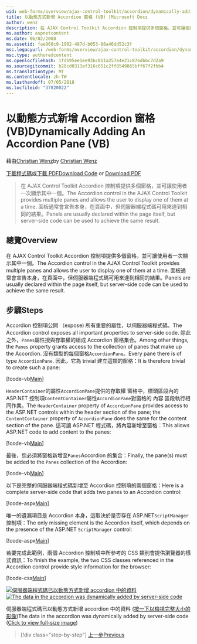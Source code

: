 ```yaml
---
uid: web-forms/overview/ajax-control-toolkit/accordion/dynamically-adding-an-accordion-pane-vb
title: 以動態方式新增 Accordion 窗格 (VB) |Microsoft Docs
author: wenz
description: 在 AJAX Control Toolkit Accordion 控制項提供多個窗格，並可讓使用者一次顯示其中一個。 面板通常宣告 w...
ms.author: aspnetcontent
ms.date: 06/02/2008
ms.assetid: fae968c9-1902-487d-b053-86a46dd52c3f
msc.legacyurl: /web-forms/overview/ajax-control-toolkit/accordion/dynamically-adding-an-accordion-pane-vb
msc.type: authoredcontent
ms.openlocfilehash: 1fdb95ee1ee93bc011a257e4e21c876dbbc7d2a9
ms.sourcegitcommit: b28cd0313af316c051c2ff8549865bff67f2fbb4
ms.translationtype: MT
ms.contentlocale: zh-TW
ms.lasthandoff: 07/05/2018
ms.locfileid: "37820022"
---
```

<a name="dynamically-adding-an-accordion-pane-vb"></a><span data-ttu-id="a4de7-104">以動態方式新增 Accordion 窗格 (VB)</span><span class="sxs-lookup"><span data-stu-id="a4de7-104">Dynamically Adding An Accordion Pane (VB)</span></span>
====================
<span data-ttu-id="a4de7-105">藉由[Christian Wenz](https://github.com/wenz)</span><span class="sxs-lookup"><span data-stu-id="a4de7-105">by [Christian Wenz](https://github.com/wenz)</span></span>

<span data-ttu-id="a4de7-106">[下載程式碼](http://download.microsoft.com/download/5/6/d/56d50cef-2011-4c8f-9891-7edc6dc57df9/Accordion2.vb.zip)或[下載 PDF](http://download.microsoft.com/download/6/7/1/6718d452-ff89-4d3f-a90e-c74ec2d636a3/accordion2VB.pdf)</span><span class="sxs-lookup"><span data-stu-id="a4de7-106">[Download Code](http://download.microsoft.com/download/5/6/d/56d50cef-2011-4c8f-9891-7edc6dc57df9/Accordion2.vb.zip) or [Download PDF](http://download.microsoft.com/download/6/7/1/6718d452-ff89-4d3f-a90e-c74ec2d636a3/accordion2VB.pdf)</span></span>

> <span data-ttu-id="a4de7-107">在 AJAX Control Toolkit Accordion 控制項提供多個窗格，並可讓使用者一次顯示其中一個。</span><span class="sxs-lookup"><span data-stu-id="a4de7-107">The Accordion control in the AJAX Control Toolkit provides multiple panes and allows the user to display one of them at a time.</span></span> <span data-ttu-id="a4de7-108">面板通常會宣告本身，在頁面中，但伺服器端程式碼可用來達到相同的結果。</span><span class="sxs-lookup"><span data-stu-id="a4de7-108">Panels are usually declared within the page itself, but server-side code can be used to achieve the same result.</span></span>


## <a name="overview"></a><span data-ttu-id="a4de7-109">總覽</span><span class="sxs-lookup"><span data-stu-id="a4de7-109">Overview</span></span>

<span data-ttu-id="a4de7-110">在 AJAX Control Toolkit Accordion 控制項提供多個窗格，並可讓使用者一次顯示其中一個。</span><span class="sxs-lookup"><span data-stu-id="a4de7-110">The Accordion control in the AJAX Control Toolkit provides multiple panes and allows the user to display one of them at a time.</span></span> <span data-ttu-id="a4de7-111">面板通常會宣告本身，在頁面中，但伺服器端程式碼可用來達到相同的結果。</span><span class="sxs-lookup"><span data-stu-id="a4de7-111">Panels are usually declared within the page itself, but server-side code can be used to achieve the same result.</span></span>

## <a name="steps"></a><span data-ttu-id="a4de7-112">步驟</span><span class="sxs-lookup"><span data-stu-id="a4de7-112">Steps</span></span>

<span data-ttu-id="a4de7-113">Accordion 控制項公開 （expose) 所有重要的屬性，以伺服器端程式碼。</span><span class="sxs-lookup"><span data-stu-id="a4de7-113">The Accordion control exposes all important properties to server-side code.</span></span> <span data-ttu-id="a4de7-114">除此之外，`Panes`屬性授與存取權的組成 Accordion 窗格集合。</span><span class="sxs-lookup"><span data-stu-id="a4de7-114">Among other things, the `Panes` property grants access to the collection of panes that make up the Accordion.</span></span> <span data-ttu-id="a4de7-115">沒有類型的每個窗格`AccordionPane`。</span><span class="sxs-lookup"><span data-stu-id="a4de7-115">Every pane there is of type `AccordionPane`.</span></span> <span data-ttu-id="a4de7-116">因此，它為 trivial 建立這類的窗格：</span><span class="sxs-lookup"><span data-stu-id="a4de7-116">It is therefore trivial to create such a pane:</span></span>

[!code-vb[Main](dynamically-adding-an-accordion-pane-vb/samples/sample1.vb)]

<span data-ttu-id="a4de7-117">`HeaderContainer`的屬性`AccordionPane`提供的存取權 窗格中，標頭區段內的 ASP.NET 控制項`ContentContainer`屬性`AccordionPane`對窗格的 內容 區段執行相同作業。</span><span class="sxs-lookup"><span data-stu-id="a4de7-117">The `HeaderContainer` property of `AccordionPane` provides access to the ASP.NET controls within the header section of the pane; the `ContentContainer` property of `AccordionPane` does the same for the content section of the pane.</span></span> <span data-ttu-id="a4de7-118">這可讓 ASP.NET 程式碼，將內容新增至窗格：</span><span class="sxs-lookup"><span data-stu-id="a4de7-118">This allows ASP.NET code to add content to the panes:</span></span>

[!code-vb[Main](dynamically-adding-an-accordion-pane-vb/samples/sample2.vb)]

<span data-ttu-id="a4de7-119">最後，您必須將窗格新增至`Panes`Accordion 的集合：</span><span class="sxs-lookup"><span data-stu-id="a4de7-119">Finally, the pane(s) must be added to the `Panes` collection of the Accordion:</span></span>

[!code-vb[Main](dynamically-adding-an-accordion-pane-vb/samples/sample3.vb)]

<span data-ttu-id="a4de7-120">以下是完整的伺服器端程式碼新增至 Accordion 控制項的兩個窗格：</span><span class="sxs-lookup"><span data-stu-id="a4de7-120">Here is a complete server-side code that adds two panes to an Accordion control:</span></span>

[!code-aspx[Main](dynamically-adding-an-accordion-pane-vb/samples/sample4.aspx)]

<span data-ttu-id="a4de7-121">唯一的遺漏項目是 Accordion 本身，這取決於是否存在 ASP.NET`ScriptManager`控制項：</span><span class="sxs-lookup"><span data-stu-id="a4de7-121">The only missing element is the Accordion itself, which depends on the presence of the ASP.NET `ScriptManager` control:</span></span>

[!code-aspx[Main](dynamically-adding-an-accordion-pane-vb/samples/sample5.aspx)]

<span data-ttu-id="a4de7-122">若要完成此範例，兩個 Accordion 控制項中所參考的 CSS 類別會提供瀏覽器的樣式資訊：</span><span class="sxs-lookup"><span data-stu-id="a4de7-122">To finish the example, the two CSS classes referenced in the Accordion control provide style information for the browser:</span></span>

[!code-css[Main](dynamically-adding-an-accordion-pane-vb/samples/sample6.css)]


<span data-ttu-id="a4de7-123">[![伺服器端程式碼已以動態方式新增 accordion 中的資料](dynamically-adding-an-accordion-pane-vb/_static/image2.png)](dynamically-adding-an-accordion-pane-vb/_static/image1.png)</span><span class="sxs-lookup"><span data-stu-id="a4de7-123">[![The data in the accordion was dynamically added by server-side code](dynamically-adding-an-accordion-pane-vb/_static/image2.png)](dynamically-adding-an-accordion-pane-vb/_static/image1.png)</span></span>

<span data-ttu-id="a4de7-124">伺服器端程式碼已以動態方式新增 accordion 中的資料 ([按一下以檢視完整大小的影像](dynamically-adding-an-accordion-pane-vb/_static/image3.png))</span><span class="sxs-lookup"><span data-stu-id="a4de7-124">The data in the accordion was dynamically added by server-side code ([Click to view full-size image](dynamically-adding-an-accordion-pane-vb/_static/image3.png))</span></span>

> [!div class="step-by-step"]
> [<span data-ttu-id="a4de7-125">上一步</span><span class="sxs-lookup"><span data-stu-id="a4de7-125">Previous</span></span>](databinding-to-an-accordion-vb.md)
